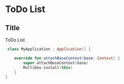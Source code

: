 # ToDo List
## Title
ToDo List

```kotlin
 class MyApplication : Application() {

    override fun attachBaseContext(base: Context) {
        super.attachBaseContext(base)
        MultiDex.install(this)
    }
}
```
